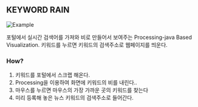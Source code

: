 ## KEYWORD RAIN

![Example](https://github.com/UHKim/keyword-rain/blob/master/keywordrain180809.gif "example")

포털에서 실시간 검색어를 가져와 비로 만들어서 보여주는 Processing-java Based Visualization.
키워드를 누르면 키워드의 검색주소로 웹페이지를 띄운다.

### How?
1. 키워드를 포털에서 스크랩 해온다.
2. Processing을 이용하여 화면에 키워드의 비를 내린다..
3. 마우스를 누르면 마우스의 가장 가까운 곳의 키워드를 찾는다
4. 미리 등록해 놓은 뉴스 키워드의 검색주소로 들어간다.
